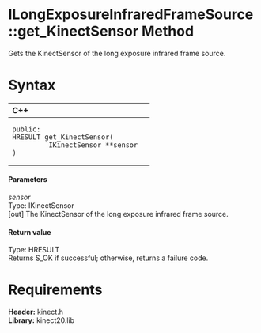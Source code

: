 ILongExposureInfraredFrameSource::get\_KinectSensor Method  
==========================================================  

Gets the KinectSensor of the long exposure infrared frame source. <span id="syntaxSection"></span>

Syntax  
======  

<table>
<colgroup>
<col width="100%" />
</colgroup>
<thead>
<tr class="header">
<th align="left">C++</th>
</tr>
</thead>
<tbody>
<tr class="odd">
<td align="left"><pre><code>public:  
HRESULT get_KinectSensor(  
         IKinectSensor **sensor  
)</code></pre></td>
</tr>
</tbody>
</table>

<span id="ID4EG"></span>
#### Parameters  

*sensor*    
Type: IKinectSensor  
[out] The KinectSensor of the long exposure infrared frame source.  

<span id="ID4EP"></span>
#### Return value  

Type: HRESULT  
Returns S\_OK if successful; otherwise, returns a failure code.  

<span id="requirements"></span>

Requirements  
============  

**Header:** kinect.h  
**Library:** kinect20.lib  



<!--Please do not edit the data in the comment block below.-->
<!--
TOCTitle : get_KinectSensor Method
RLTitle : ILongExposureInfraredFrameSource::get_KinectSensor Method
KeywordK : get_KinectSensor method
KeywordK : ILongExposureInfraredFrameSource::get_KinectSensor method
KeywordF : ILongExposureInfraredFrameSource::get_KinectSensor
KeywordF : get_KinectSensor
KeywordF : Microsoft.Kinect.kinect.ILongExposureInfraredFrameSource.get_KinectSensor(IKinectSensor@)
KeywordA : M:Microsoft.Kinect.kinect.ILongExposureInfraredFrameSource.get_KinectSensor(IKinectSensor@)
AssetID : M:Microsoft.Kinect.kinect.ILongExposureInfraredFrameSource.get_KinectSensor(IKinectSensor@)
Locale : en-us
CommunityContent : 1
APIType : Managed
APILocation : 
APIName : Microsoft.Kinect.kinect.ILongExposureInfraredFrameSource::get_KinectSensor
TargetOS : Windows
TopicType : kbSyntax
DevLang : C++
DocSet : K4Wv2
ProjType : K4Wv2Proj
Technology : Kinect for Windows
Product : Kinect for Windows SDK v2
productversion : 20
-->
